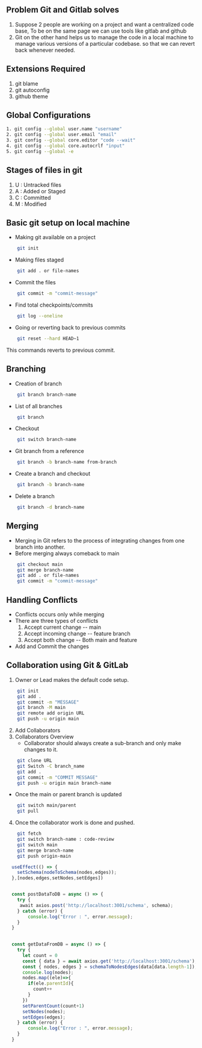
## Problem Git and Gitlab solves

1. Suppose 2 people are working on a project and want a centralized code base, To be on the same page we can use tools like gitlab and github
2. Git on the other hand helps us to manage the code in a local machine to manage various versions of a particular codebase. so that we can revert back whenever needed.

## Extensions Required

1. git blame
2. git autoconfig
3. github theme

##  Global Configurations

```bash
1. git config --global user.name "username"
2. git config --global user.email "email"
3. git config --global core.editor "code --wait"
4. git config --global core.autocrlf "input"
5. git config --global -e
```

## Stages of files in git

1. U : Untracked files
2. A : Added or Staged
3. C : Committed
4. M : Modified

## Basic git setup on local machine

- Making git available on a project
```bash
	git init
```

- Making files staged 
```bash
	git add . or file-names
```

- Commit the files
```bash
	git commit -m "commit-message"
```

- Find total checkpoints/commits
```bash
	git log --oneline
```

- Going or reverting back to previous commits
```bash
	git reset --hard HEAD~1
```
This commands reverts to previous commit.

## Branching

- Creation of branch
```bash
	git branch branch-name
```

- List of all branches
```bash
	git branch
```

- Checkout 
```bash
	git switch branch-name
```

- Git branch from a reference
```bash
	git branch -b branch-name from-branch
```

- Create a branch and checkout
```bash
	git branch -b branch-name
```

- Delete a branch
```bash
	git branch -d branch-name
```

## Merging

- Merging in Git refers to the process of integrating changes from one branch into another.
- Before merging always comeback to main
```bash
	git checkout main
	git merge branch-name
	git add . or file-names
	git commit -m "commit-message"
```

## Handling Conflicts

- Conflicts occurs only while merging
- There are three types of conflicts
  1. Accept current change -- main
  2. Accept incoming change -- feature branch
  3. Accept both change -- Both main and feature
- Add and Commit the changes

## Collaboration using Git & GitLab

1. Owner or Lead makes the default code setup.

```bash
	git init
	git add . 
	git commit -m "MESSAGE"
	git branch -M main 
	git remote add origin URL
	git push -u origin main
```

2. Add Collaborators
3. Collaborators Overview
   - Collaborator should always create a sub-branch and only make changes to it.

```bash
	git clone URL
	git Switch -C branch_name
	git add .
	git commit -m "COMMIT MESSAGE"
	git push -u origin main branch-name
```

  - Once the main or parent branch is updated
  
```bash
	git switch main/parent
	git pull
```

4. Once the collaborator work is done and pushed.
```bash
	git fetch
	git switch branch-name : code-review
	git switch main
	git merge branch-name
	git push origin-main
```

``` js
  useEffect(() => {
    setSchema(nodeToSchema(nodes,edges));
  },[nodes,edges,setNodes,setEdges])


  const postDataToDB = async () => {
    try {
     await axios.post('http://localhost:3001/schema', schema);
    } catch (error) {
        console.log("Error : ", error.message);
    }
  }

  
  const getDataFromDB = async () => {
    try {
      let count = 0
      const { data } = await axios.get('http://localhost:3001/schema');
      const { nodes, edges } = schemaToNodesEdges(data[data.length-1]);
      console.log(nodes);
      nodes.map((ele)=>{
        if(ele.parentId){
          count++
        }
      })
      setParentCount(count+1)
      setNodes(nodes);
      setEdges(edges);
    } catch (error) {
        console.log("Error : ", error.message);
    }
  }
```
